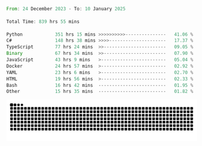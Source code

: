 <!--START_SECTION:waka-->

```rust
From: 24 December 2023 - To: 10 January 2025

Total Time: 839 hrs 55 mins

Python            351 hrs 15 mins >>>>>>>>>>---------------   41.06 %
C#                148 hrs 38 mins >>>>---------------------   17.37 %
TypeScript        77 hrs 24 mins  >>-----------------------   09.05 %
Binary            67 hrs 34 mins  >>-----------------------   07.90 %
JavaScript        43 hrs 9 mins   >------------------------   05.04 %
Docker            24 hrs 57 mins  >------------------------   02.92 %
YAML              23 hrs 6 mins   >------------------------   02.70 %
HTML              19 hrs 56 mins  >------------------------   02.33 %
Bash              16 hrs 42 mins  -------------------------   01.95 %
Other             15 hrs 35 mins  -------------------------   01.82 %
```

<!--END_SECTION:waka-->


<picture>
  <source media="(prefers-color-scheme: dark)" srcset="https://raw.githubusercontent.com/jeerawut97/jeerawut97/output/github-contribution-grid-snake.svg">
  <img alt="github contribution grid snake animation" src="https://raw.githubusercontent.com/jeerawut97/jeerawut97/output/github-contribution-grid-snake.svg">
</picture>
